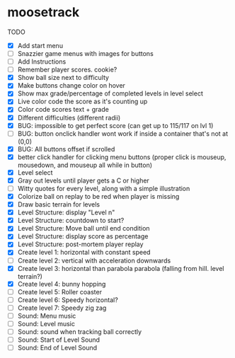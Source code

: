moosetrack
==========

TODO

- [X] Add start menu
- [ ] Snazzier game menus with images for buttons
- [ ] Add Instructions
- [ ] Remember player scores. cookie?
- [X] Show ball size next to difficulty
- [X] Make buttons change color on hover
- [X] Show max grade/percentage of completed levels in level select
- [X] Live color code the score as it's counting up
- [X] Color code scores text + grade
- [X] Different difficulties (different radii)
- [X] BUG: impossible to get perfect score (can get up to 115/117 on lvl 1)
- [ ] BUG: button onclick handler wont work if inside a container that's not at (0,0)
- [X] BUG: All buttons offset if scrolled
- [X] better click handler for clicking menu buttons (proper click is mouseup, mousedown, and mouseup all while in button)
- [X] Level select
- [X] Gray out levels until player gets a C or higher
- [ ] Witty quotes for every level, along with a simple illustration
- [X] Colorize ball on replay to be red when player is missing
- [X] Draw basic terrain for levels
- [X] Level Structure: display "Level n"
- [X] Level Structure: countdown to start?
- [X] Level Structure: Move ball until end condition
- [X] Level Structure: display score as percentage
- [X] Level Structure: post-mortem player replay
- [X] Create level 1: horizontal with constant speed
- [ ] Create level 2: vertical with acceleration downwards
- [X] Create level 3: horizontal than parabola parabola (falling from hill. level terrain?)
- [X] Create level 4: bunny hopping
- [ ] Create level 5: Roller coaster
- [ ] Create level 6: Speedy horizontal?
- [ ] Create level 7: Speedy zig zag
- [ ] Sound: Menu music
- [ ] Sound: Level music
- [ ] Sound: sound when tracking ball correctly
- [ ] Sound: Start of Level Sound
- [ ] Sound: End of Level Sound
